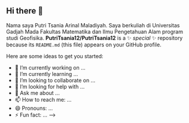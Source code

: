 ## Hi there 👋

Nama saya Putri Tsania Arinal Maladiyah. Saya berkuliah di Universitas Gadjah Mada Fakultas Matematika dan Ilmu Pengetahuan Alam program studi Geofisika. 
**PutriTsania12/PutriTsania12** is a ✨ _special_ ✨ repository because its `README.md` (this file) appears on your GitHub profile.

Here are some ideas to get you started:

- 🔭 I’m currently working on ...
- 🌱 I’m currently learning ...
- 👯 I’m looking to collaborate on ...
- 🤔 I’m looking for help with ...
- 💬 Ask me about ...
- 📫 How to reach me: ...
- 😄 Pronouns: ...
- ⚡ Fun fact: ...
-->
